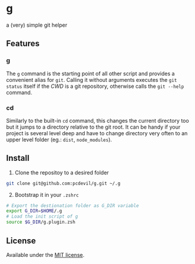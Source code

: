 # g
a (very) simple git helper

## Features

### g
The `g` command is the starting point of all other script and provides a
 convenient alias for `git`.
Calling it without arguments executes the `git status` itself if the _CWD_ is a
 git repository, otherwise calls the `git --help` command.

### cd
Similarly to the built-in `cd` command, this changes the current directory too
 but it jumps to a directory relative to the git root. It can be handy if your
 project is several level deep and have to change directory very often to an
 upper level folder (eg.: `dist`, `node_modules`).

## Install

1. Clone the repositoy to a desired folder
```zsh
git clone git@github.com:pcdevil/g.git ~/.g
```

2. Bootstrap it in your `.zshrc`
```zsh
# Export the destionation folder as G_DIR variable
export G_DIR=$HOME/.g
# Load the init script of g
source $G_DIR/g.plugin.zsh
```

## License
Available under the [MIT license](LICENSE.md).
